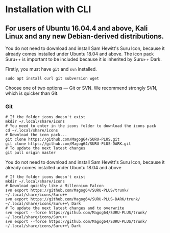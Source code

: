 # Installation with CLI

## For users of Ubuntu 16.04.4 and above, Kali Linux and any new Debian-derived distributions.

You do not need to download and install Sam Hewitt's Suru Icon, because it already comes installed under Ubuntu 18.04 and above.
The icon pack Suru++ is important to be included because it is inherited by Suru++ Dark.

Firstly, you must have `git` and `svn` installed. 

```shell
sudo apt install curl git subversion wget
```

Choose one of two options — Git or SVN. We recommend strongly SVN, which is quicker than Git. 

### Git

```shell
# If the folder icons doesn't exist
mkdir ~/.local/share/icons
# You need to enter in the icons folder to download the icons pack
cd ~/.local/share/icons
# Download the icon pack...
git clone https://github.com/Magog64/SURU-PLUS.git
git clone https://github.com/Magog64/SURU-PLUS-DARK.git
# To update the next latest changes
git pull origin master 
```

You do not need to download and install Sam Hewitt's Suru Icon, because it already comes installed under Ubuntu 18.04 and above

```shell
# If the folder icons doesn't exist
mkdir ~/.local/share/icons
# Download quickly like a Millennium Falcon
svn export https://github.com/Magog64/SURU-PLUS/trunk/ ~/.local/share/icons/Suru++
svn export https://github.com/Magog64/SURU-PLUS-DARK/trunk/ ~/.local/share/icons/Suru++\ Dark
# To update the next latest changes and to overwrite
svn export --force https://github.com/Magog64/SURU-PLUS/trunk/ ~/.local/share/icons/Suru++
svn export --force https://github.com/Magog64/SURU-PLUS/trunk/ ~/.local/share/icons/Suru++\ Dark
```
